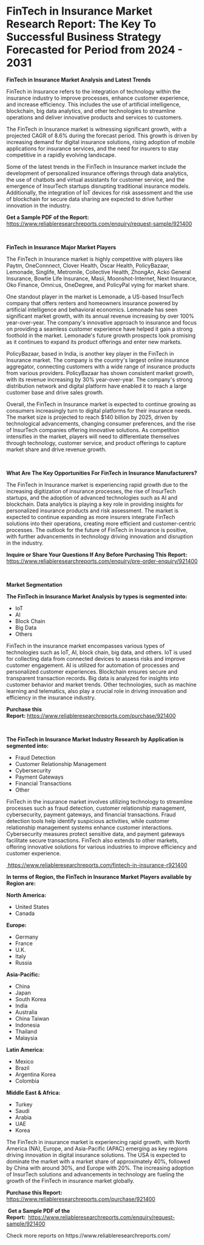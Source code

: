 <p><h1>FinTech in Insurance Market Research Report: The Key To Successful Business Strategy Forecasted for Period from 2024 - 2031</h1></p><p><strong>FinTech in Insurance Market Analysis and Latest Trends</strong></p>
<p><p>FinTech in Insurance refers to the integration of technology within the insurance industry to improve processes, enhance customer experience, and increase efficiency. This includes the use of artificial intelligence, blockchain, big data analytics, and other technologies to streamline operations and deliver innovative products and services to customers.</p><p>The FinTech in Insurance market is witnessing significant growth, with a projected CAGR of 8.6% during the forecast period. This growth is driven by increasing demand for digital insurance solutions, rising adoption of mobile applications for insurance services, and the need for insurers to stay competitive in a rapidly evolving landscape.</p><p>Some of the latest trends in the FinTech in Insurance market include the development of personalized insurance offerings through data analytics, the use of chatbots and virtual assistants for customer service, and the emergence of InsurTech startups disrupting traditional insurance models. Additionally, the integration of IoT devices for risk assessment and the use of blockchain for secure data sharing are expected to drive further innovation in the industry.</p></p>
<p><strong>Get a Sample PDF of the Report:&nbsp;</strong> <a href="https://www.reliableresearchreports.com/enquiry/request-sample/921400">https://www.reliableresearchreports.com/enquiry/request-sample/921400</a></p>
<p>&nbsp;</p>
<p><strong>FinTech in Insurance Major Market Players</strong></p>
<p><p>The FinTech in Insurance market is highly competitive with players like Paytm, OneConnnect, Clover Health, Oscar Health, PolicyBazaar, Lemonade, Singlife, Metromile, Collective Health, ZhongAn, Acko General Insurance, Bowtie Life Insurance, Masii, Moonshot-Internet, Next Insurance, Oko Finance, Omni:us, OneDegree, and PolicyPal vying for market share. </p><p>One standout player in the market is Lemonade, a US-based InsurTech company that offers renters and homeowners insurance powered by artificial intelligence and behavioral economics. Lemonade has seen significant market growth, with its annual revenue increasing by over 100% year-over-year. The company's innovative approach to insurance and focus on providing a seamless customer experience have helped it gain a strong foothold in the market. Lemonade's future growth prospects look promising as it continues to expand its product offerings and enter new markets.</p><p>PolicyBazaar, based in India, is another key player in the FinTech in Insurance market. The company is the country's largest online insurance aggregator, connecting customers with a wide range of insurance products from various providers. PolicyBazaar has shown consistent market growth, with its revenue increasing by 30% year-over-year. The company's strong distribution network and digital platform have enabled it to reach a large customer base and drive sales growth.</p><p>Overall, the FinTech in Insurance market is expected to continue growing as consumers increasingly turn to digital platforms for their insurance needs. The market size is projected to reach $140 billion by 2025, driven by technological advancements, changing consumer preferences, and the rise of InsurTech companies offering innovative solutions. As competition intensifies in the market, players will need to differentiate themselves through technology, customer service, and product offerings to capture market share and drive revenue growth.</p></p>
<p>&nbsp;</p>
<p><strong>What Are The Key Opportunities For FinTech in Insurance Manufacturers?</strong></p>
<p><p>The FinTech in Insurance market is experiencing rapid growth due to the increasing digitization of insurance processes, the rise of InsurTech startups, and the adoption of advanced technologies such as AI and blockchain. Data analytics is playing a key role in providing insights for personalized insurance products and risk assessment. The market is expected to continue expanding as more insurers integrate FinTech solutions into their operations, creating more efficient and customer-centric processes. The outlook for the future of FinTech in Insurance is positive, with further advancements in technology driving innovation and disruption in the industry.</p></p>
<p><strong>Inquire or Share Your Questions If Any Before Purchasing This Report:</strong> <a href="https://www.reliableresearchreports.com/enquiry/pre-order-enquiry/921400">https://www.reliableresearchreports.com/enquiry/pre-order-enquiry/921400</a></p>
<p>&nbsp;</p>
<p><strong>Market Segmentation</strong></p>
<p><strong>The FinTech in Insurance Market Analysis by types is segmented into:</strong></p>
<p><ul><li>IoT</li><li>AI</li><li>Block Chain</li><li>Big Data</li><li>Others</li></ul></p>
<p><p>FinTech in the insurance market encompasses various types of technologies such as IoT, AI, block chain, big data, and others. IoT is used for collecting data from connected devices to assess risks and improve customer engagement. AI is utilized for automation of processes and personalized customer experiences. Blockchain ensures secure and transparent transaction records. Big data is analyzed for insights into customer behavior and market trends. Other technologies, such as machine learning and telematics, also play a crucial role in driving innovation and efficiency in the insurance industry.</p></p>
<p><strong>Purchase this Report:&nbsp;</strong><a href="https://www.reliableresearchreports.com/purchase/921400">https://www.reliableresearchreports.com/purchase/921400</a></p>
<p>&nbsp;</p>
<p><strong>The FinTech in Insurance Market Industry Research by Application is segmented into:</strong></p>
<p><ul><li>Fraud Detection</li><li>Customer Relationship Management</li><li>Cybersecurity</li><li>Payment Gateways</li><li>Financial Transactions</li><li>Other</li></ul></p>
<p><p>FinTech in the insurance market involves utilizing technology to streamline processes such as fraud detection, customer relationship management, cybersecurity, payment gateways, and financial transactions. Fraud detection tools help identify suspicious activities, while customer relationship management systems enhance customer interactions. Cybersecurity measures protect sensitive data, and payment gateways facilitate secure transactions. FinTech also extends to other markets, offering innovative solutions for various industries to improve efficiency and customer experience.</p></p>
<p><a href="https://www.reliableresearchreports.com/fintech-in-insurance-r921400">&nbsp;https://www.reliableresearchreports.com/fintech-in-insurance-r921400</a></p>
<p><strong>In terms of Region, the FinTech in Insurance Market Players available by Region are:</strong></p>
<p>
    <p> <strong> North America: </strong>
        <ul>
            <li>United States</li>
            <li>Canada</li>
        </ul>
        </p> 
    <p> <strong> Europe: </strong>
        <ul>
            <li>Germany</li>
            <li>France</li>
            <li>U.K.</li>
            <li>Italy</li>
            <li>Russia</li>
        </ul>
        </p> 
    <p> <strong> Asia-Pacific: </strong>
        <ul>
            <li>China</li>
            <li>Japan</li>
            <li>South Korea</li>
            <li>India</li>
            <li>Australia</li>
            <li>China Taiwan</li>
            <li>Indonesia</li>
            <li>Thailand</li>
            <li>Malaysia</li>
        </ul>
        </p> 
    <p> <strong> Latin America: </strong>
        <ul>
            <li>Mexico</li>
            <li>Brazil</li>
            <li>Argentina Korea</li>
            <li>Colombia</li>
        </ul>
        </p> 
    <p> <strong> Middle East & Africa: </strong>
        <ul>
            <li>Turkey</li>
            <li>Saudi</li>
            <li>Arabia</li>
            <li>UAE</li>
            <li>Korea</li>
        </ul>
    </p>
    </p>
<p><p>The FinTech in insurance market is experiencing rapid growth, with North America (NA), Europe, and Asia-Pacific (APAC) emerging as key regions driving innovation in digital insurance solutions. The USA is expected to dominate the market with a market share of approximately 40%, followed by China with around 30%, and Europe with 20%. The increasing adoption of InsurTech solutions and advancements in technology are fueling the growth of the FinTech in insurance market globally.</p></p>
<p><strong>Purchase this Report: </strong><a href="https://www.reliableresearchreports.com/purchase/921400">https://www.reliableresearchreports.com/purchase/921400</a></p>
<p>&nbsp;<strong>Get a Sample PDF of the Report:&nbsp;&nbsp;</strong><a href="https://www.reliableresearchreports.com/enquiry/request-sample/921400">https://www.reliableresearchreports.com/enquiry/request-sample/921400</a></p>
<p><strong></strong></p>
<p>Check more reports on https://www.reliableresearchreports.com/</p>